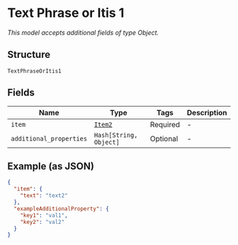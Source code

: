
# Text Phrase or Itis 1

*This model accepts additional fields of type Object.*

## Structure

`TextPhraseOrItis1`

## Fields

| Name | Type | Tags | Description |
|  --- | --- | --- | --- |
| `item` | [`Item2`](../../doc/models/item-2.md) | Required | - |
| `additional_properties` | `Hash[String, Object]` | Optional | - |

## Example (as JSON)

```json
{
  "item": {
    "text": "text2"
  },
  "exampleAdditionalProperty": {
    "key1": "val1",
    "key2": "val2"
  }
}
```


